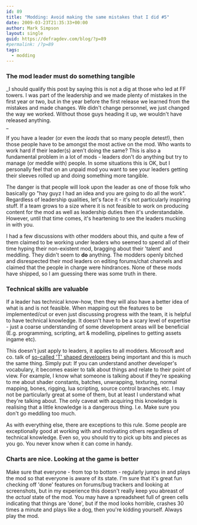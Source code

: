 ```yaml
---
id: 89
title: "Modding: Avoid making the same mistakes that I did #5"
date: 2009-03-23T21:35:33+00:00
author: Mark Simpson
layout: single
guid: https://defragdev.com/blog/?p=89
#permalink: /?p=89
tags:
  - modding
---
```

### The mod leader must do something tangible

_I should qualify this post by saying this is not a dig at those who led at FF towers. I was part of the leadership and we made plenty of mistakes in the first year or two, but in the year before the first release we learned from the mistakes and made changes. We didn't change personnel, we just changed the way we worked. Without those guys heading it up, we wouldn't have released anything.  
_ 

If you have a leader (or even the <span style="font-style: italic;">leads</span> that so many people detest!), then those people have to be amongst the most active on the mod. Who wants to work hard if their leader(s) aren't doing the same? This is also a fundamental problem in a lot of mods - leaders don't do anything but try to manage (or meddle with) people. In some situations this is OK, but I personally feel that on an unpaid mod you want to see your leaders getting their sleeves rolled up and doing something more tangible.

The danger is that people will look upon the leader as one of those folk who basically go "hay guyz I had an idea and you are going to do all the work". Regardless of leadership qualities, let's face it - it's not particularly inspiring stuff. If a team grows to a size where it is not feasible to work on producing content for the mod as well as leadership duties then it's understandable. However, until that time comes, it's heartening to see the leaders mucking in with you.

I had a few discussions with other modders about this, and quite a few of them claimed to be working under leaders who seemed to spend all of their time hyping their non-existent mod, bragging about their 'talent' and meddling. They didn't seem to **do** anything. The modders openly bitched and disrespected their mod leaders on editing forums/chat channels and claimed that the people in charge were hindrances. None of these mods have shipped, so I am guessing there was some truth in there.

### Technical skills are valuable

If a leader has technical know-how, then they will also have a better idea of what is and is not feasible. When mapping out the features to be implemented/cut or even just discussing progress with the team, it is helpful to have technical knowledge. It doesn't have to be a scary level of expertise - just a coarse understanding of some development areas will be beneficial (E.g. programming, scripting, art & modelling, pipelines to getting assets ingame etc).

This doesn't just apply to leaders, it applies to all modders. Microsoft and co. talk of [so-called 'T' shaped developers](http://esj.com/articles/2005/09/20/careers-four-areas-for-building-skills-to-a-t.aspx) being important and this is much the same thing. Simply put: If you can understand another developer's vocabulary, it becomes easier to talk about things and relate to their point of view. For example, I know what someone is talking about if they're speaking to me about shader constants, batches, unwrapping, texturing, normal mapping, bones, rigging, lua scripting, source control branches etc. I may not be particularly great at some of them, but at least I understand what they're talking about. The only caveat with acquiring this knowledge is realising that a little knowledge is a dangerous thing. I.e. Make sure you don't go meddling too much.

As with everything else, there are exceptions to this rule. Some people are exceptionally good at working with and motivating others regardless of technical knowledge. Even so, you should try to pick up bits and pieces as you go. You never know when it can come in handy.

### Charts are nice. Looking at the game is better

Make sure that everyone - from top to bottom - regularly jumps in and plays the mod so that everyone is aware of its state. I'm sure that it's great fun checking off 'done' features on forums/bug trackers and looking at screenshots, but in my experience this doesn't really keep you abreast of the _actual_ state of the mod. You may have a spreadsheet full of green cells indicating that things are 'done', but if the mod looks horrible, crashes 30 times a minute and plays like a dog, then you're kidding yourself. Always play the mod.